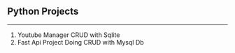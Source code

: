 ## Python Projects
---

1) Youtube Manager CRUD with Sqlite
2) Fast Api Project Doing CRUD with Mysql Db